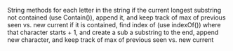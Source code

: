 ​String methods
for each letter in the string
if the current longest substring not contained (use Contain()), append it, and keep track of max of previous seen vs. new current
if it is contained, find index of (use indexOf()) where that character starts + 1, and create a sub a substring to the end, append new character, and keep track of max of previous seen vs. new current
